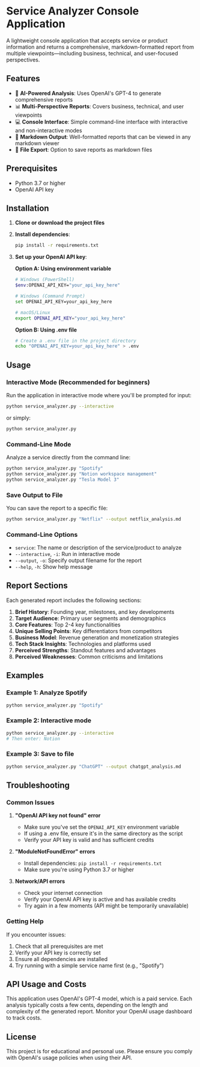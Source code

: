 # Service Analyzer Console Application

A lightweight console application that accepts service or product information and returns a comprehensive, markdown-formatted report from multiple viewpoints—including business, technical, and user-focused perspectives.

## Features

- 🤖 **AI-Powered Analysis**: Uses OpenAI's GPT-4 to generate comprehensive reports
- 📊 **Multi-Perspective Reports**: Covers business, technical, and user viewpoints
- 💻 **Console Interface**: Simple command-line interface with interactive and non-interactive modes
- 📝 **Markdown Output**: Well-formatted reports that can be viewed in any markdown viewer
- 💾 **File Export**: Option to save reports as markdown files

## Prerequisites

- Python 3.7 or higher
- OpenAI API key

## Installation

1. **Clone or download the project files**

2. **Install dependencies**:
   ```bash
   pip install -r requirements.txt
   ```

3. **Set up your OpenAI API key**:
   
   **Option A: Using environment variable**
   ```bash
   # Windows (PowerShell)
   $env:OPENAI_API_KEY="your_api_key_here"
   
   # Windows (Command Prompt)
   set OPENAI_API_KEY=your_api_key_here
   
   # macOS/Linux
   export OPENAI_API_KEY="your_api_key_here"
   ```
   
   **Option B: Using .env file**
   ```bash
   # Create a .env file in the project directory
   echo "OPENAI_API_KEY=your_api_key_here" > .env
   ```

## Usage

### Interactive Mode (Recommended for beginners)

Run the application in interactive mode where you'll be prompted for input:

```bash
python service_analyzer.py --interactive
```

or simply:

```bash
python service_analyzer.py
```

### Command-Line Mode

Analyze a service directly from the command line:

```bash
python service_analyzer.py "Spotify"
python service_analyzer.py "Notion workspace management"
python service_analyzer.py "Tesla Model 3"
```

### Save Output to File

You can save the report to a specific file:

```bash
python service_analyzer.py "Netflix" --output netflix_analysis.md
```

### Command-Line Options

- `service`: The name or description of the service/product to analyze
- `--interactive`, `-i`: Run in interactive mode
- `--output`, `-o`: Specify output filename for the report
- `--help`, `-h`: Show help message

## Report Sections

Each generated report includes the following sections:

1. **Brief History**: Founding year, milestones, and key developments
2. **Target Audience**: Primary user segments and demographics
3. **Core Features**: Top 2-4 key functionalities
4. **Unique Selling Points**: Key differentiators from competitors
5. **Business Model**: Revenue generation and monetization strategies
6. **Tech Stack Insights**: Technologies and platforms used
7. **Perceived Strengths**: Standout features and advantages
8. **Perceived Weaknesses**: Common criticisms and limitations

## Examples

### Example 1: Analyze Spotify
```bash
python service_analyzer.py "Spotify"
```

### Example 2: Interactive mode
```bash
python service_analyzer.py --interactive
# Then enter: Notion
```

### Example 3: Save to file
```bash
python service_analyzer.py "ChatGPT" --output chatgpt_analysis.md
```

## Troubleshooting

### Common Issues

1. **"OpenAI API key not found" error**
   - Make sure you've set the `OPENAI_API_KEY` environment variable
   - If using a .env file, ensure it's in the same directory as the script
   - Verify your API key is valid and has sufficient credits

2. **"ModuleNotFoundError" errors**
   - Install dependencies: `pip install -r requirements.txt`
   - Make sure you're using Python 3.7 or higher

3. **Network/API errors**
   - Check your internet connection
   - Verify your OpenAI API key is active and has available credits
   - Try again in a few moments (API might be temporarily unavailable)

### Getting Help

If you encounter issues:
1. Check that all prerequisites are met
2. Verify your API key is correctly set
3. Ensure all dependencies are installed
4. Try running with a simple service name first (e.g., "Spotify")

## API Usage and Costs

This application uses OpenAI's GPT-4 model, which is a paid service. Each analysis typically costs a few cents, depending on the length and complexity of the generated report. Monitor your OpenAI usage dashboard to track costs.

## License

This project is for educational and personal use. Please ensure you comply with OpenAI's usage policies when using their API. 